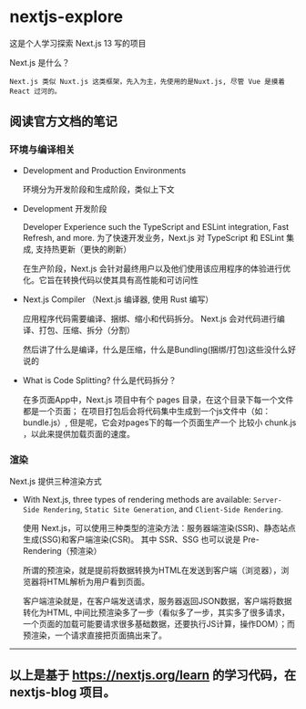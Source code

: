 # nextjs-explore

这是个人学习探索 Next.js 13 写的项目

Next.js 是什么？

    Next.js 类似 Nuxt.js 这类框架，先入为主，先使用的是Nuxt.js, 尽管 Vue 是摸着 React 过河的。

## 阅读官方文档的笔记

### 环境与编译相关
- Development and Production Environments 

    环境分为开发阶段和生成阶段，类似上下文

- Development 开发阶段

    Developer Experience such the TypeScript and ESLint integration, Fast Refresh, and more.
    为了快速开发业务，Next.js 对 TypeScript 和 ESLint 集成, 支持热更新（更快的刷新）

    在生产阶段，Next.js 会针对最终用户以及他们使用该应用程序的体验进行优化。它旨在转换代码以使其具有高性能和可访问性

-  Next.js Compiler （Next.js 编译器, 使用 Rust 编写）

    应用程序代码需要编译、捆绑、缩小和代码拆分。
    Next.js 会对代码进行编译、打包、压缩、拆分（分割）

    然后讲了什么是编译，什么是压缩，什么是Bundling(捆绑/打包)这些没什么好说的


- What is Code Splitting? 什么是代码拆分？

    在多页面App中，Next.js 项目中有个 pages 目录，在这个目录下每一个文件都是一个页面；
    在项目打包后会将代码集中生成到一个js文件中（如：bundle.js）, 但是呢，它会对pages下的每一个页面生产一个
    比较小 chunk.js ，以此来提供加载页面的速度。

### 渲染

Next.js 提供三种渲染方式

- With Next.js, three types of rendering methods are available: `Server-Side Rendering`, `Static Site Generation`, and `Client-Side Rendering`.

    使用 Next.js，可以使用三种类型的渲染方法：服务器端渲染(SSR)、静态站点生成(SSG)和客户端渲染(CSR)。
    其中 SSR、SSG 也可以说是 Pre-Rendering（预渲染）
    
    所谓的预渲染，就是提前将数据转换为HTML在发送到客户端（浏览器），浏览器将HTML解析为用户看到页面。

   客户端渲染就是，在客户端发送请求，服务器返回JSON数据，客户端将数据转化为HTML, 中间比预渲染多了一步（看似多了一步，其实多了很多请求，一个页面的加载可能要请求很多基础数据，还要执行JS计算，操作DOM）；而预渲染，一个请求直接把页面搞出来了。 
    


---
以上是基于 https://nextjs.org/learn 的学习代码，在 nextjs-blog 项目。
---

## 